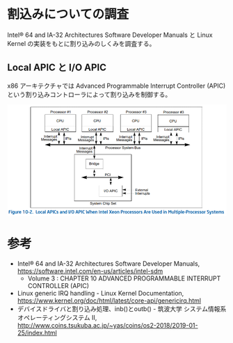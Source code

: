 # 割込みについての調査

Intel® 64 and IA-32 Architectures Software Developer Manuals と Linux Kernel の実装をもとに割り込みのしくみを調査する。

## Local APIC と I/O APIC

x86 アーキテクチャでは Advanced Programmable Interrupt Controller (APIC) という割り込みコントローラによって割り込みを制御する。

![](./img/APIC.png)

# 参考
- Intel® 64 and IA-32 Architectures Software Developer Manuals, https://software.intel.com/en-us/articles/intel-sdm
  - Volume 3 : CHAPTER 10 ADVANCED PROGRAMMABLE INTERRUPT CONTROLLER (APIC)
- Linux generic IRQ handling - Linux Kernel Documentation, https://www.kernel.org/doc/html/latest/core-api/genericirq.html
- デバイスドライバと割り込み処理、inb()とoutb() - 筑波大学 システム情報系 オペレーティングシステム II, http://www.coins.tsukuba.ac.jp/~yas/coins/os2-2018/2019-01-25/index.html
